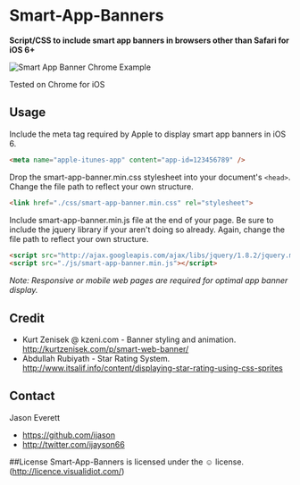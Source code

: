 Smart-App-Banners
=====================

**Script/CSS to include smart app banners in browsers other than Safari for iOS 6+**

![Smart App Banner Chrome Example](http://ijasoneverett.com/assets/img/chrome.png)

Tested on Chrome for iOS

## Usage

Include the meta tag required by Apple to display smart app banners in iOS 6.

```html
<meta name="apple-itunes-app" content="app-id=123456789" />
```

Drop the smart-app-banner.min.css stylesheet into your document's `<head>`.  Change the file path to reflect your own structure.

```html
<link href="./css/smart-app-banner.min.css" rel="stylesheet">
```

Include smart-app-banner.min.js file at the end of your page.  Be sure to include the jquery library if your aren't doing so already.  Again, change the file path to reflect your own structure.

```html
<script src="http://ajax.googleapis.com/ajax/libs/jquery/1.8.2/jquery.min.js"></script>
<script src="./js/smart-app-banner.min.js"></script>
```

*Note: Responsive or mobile web pages are required for optimal app banner display.*

## Credit

- Kurt Zenisek @ kzeni.com - Banner styling and animation. http://kurtzenisek.com/p/smart-web-banner/
- Abdullah Rubiyath - Star Rating System.  http://www.itsalif.info/content/displaying-star-rating-using-css-sprites

## Contact

Jason Everett

- https://github.com/ijason
- http://twitter.com/ijayson66

##License
Smart-App-Banners is licensed under the &#9786; license. (http://licence.visualidiot.com/)